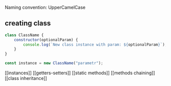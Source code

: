 Naming convention: UpperCamelCase

## creating class
```js
class ClassName {
    constructor(optionalParam) {
        console.log(`New class instance with param: ${optionalParam}`);
    }
}

const instance = new ClassName("parametr");

```

[[instances]]
[[getters-setters]]
[[static methods]]
[[methods chaining]]
[[class inheritance]]
